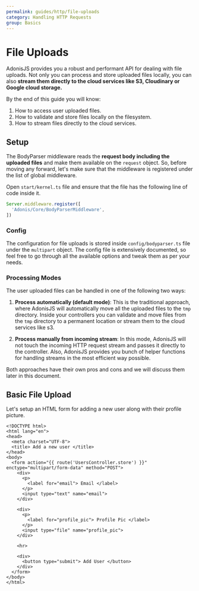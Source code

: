 ```yaml
---
permalink: guides/http/file-uploads
category: Handling HTTP Requests
group: Basics
---
```


# File Uploads

AdonisJS provides you a robust and performant API for dealing with file uploads. Not only you can process and store uploaded files locally, you can also **stream them directly to the cloud services like S3, Cloudinary or Google cloud storage.**

By the end of this guide you will know:

1. How to access user uploaded files.
2. How to validate and store files locally on the filesystem.
3. How to stream files directly to the cloud services.

## Setup

The BodyParser middleware reads the **request body including the uploaded files** and make them available on the `request` object. So, before moving any forward, let's make sure that the middleware is registered under the list of global middleware.

Open `start/kernel.ts` file and ensure that the file has the following line of code inside it.

```ts
Server.middleware.register([
  'Adonis/Core/BodyParserMiddleware',
])
```

### Config

The configuration for file uploads is stored inside `config/bodyparser.ts` file under the `multipart` object. The config file is extensively documented, so feel free to go through all the available options and tweak them as per your needs.

### Processing Modes

The user uploaded files can be handled in one of the following two ways:

1. **Process automatically (default mode)**: This is the traditional approach, where AdonisJS will automatically move all the uploaded files to the `tmp` directory. Inside your controllers you can validate and move files from the `tmp` directory to a permanent location or stream them to the cloud services like s3.

2. **Process manually from incoming stream**: In this mode, AdonisJS will not touch the incoming HTTP request stream and passes it directly to the controller. Also, AdonisJS provides you bunch of helper functions for handling streams in the most efficient way possible. 

Both approaches have their own pros and cons and we will discuss them later in this document.
 
## Basic File Upload

Let's setup an HTML form for adding a new user along with their profile picture.

```html{8}
<!DOCTYPE html>
<html lang="en">
<head>
  <meta charset="UTF-8">
  <title> Add a new user </title>
</head>
<body>
  <form action="{{ route('UsersController.store') }}" enctype="multipart/form-data" method="POST">
    <div>
      <p>
        <label for="email"> Email </label>
      </p>
      <input type="text" name="email">
    </div>

    <div>
      <p>
        <label for="profile_pic"> Profile Pic </label>
      </p>
      <input type="file" name="profile_pic">
    </div>

    <hr>

    <div>
      <button type="submit"> Add User </button>
    </div>
  </form>
</body>
</html>
```
